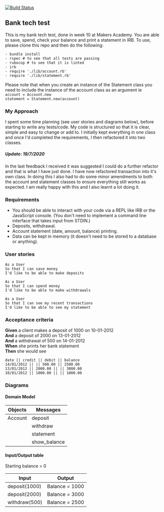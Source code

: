 [![Build Status](https://travis-ci.org/cmb84scd/bank_tech_test.svg?branch=master)](https://travis-ci.org/cmb84scd/bank_tech_test)

## Bank tech test
This is my bank tech test, done in week 10 at Makers Academy. You are able to save, spend, check your balance and print a statement in IRB. To use, please clone this repo and then do the following:
```
- bundle install
- rspec # to see that all tests are passing
- rubocop # to see that it is linted
- irb
- require './lib/account.rb'
- require './lib/statement.rb'
```
Please note that when you create an instance of the Statement class you need to include the instance of the account class as an argument ie<br>
`account = Account.new`<br>
`statement = Statement.new(account)`

### My Approach
I spent some time planning (see user stories and diagrams below), before starting to write any tests/code. My code is structured so that it is clear, simple and easy to change or add to. I initially kept everything in one class and once I'd completed the requirements, I then refactored it into two classes.

##### Update: 19/7/2020
In the last feedback I received it was suggested I could do a further refactor and that is what I have just done. I have now refactored transaction into it's own class. In doing this I also had to do some minor amendments to both the account and statement classes to ensure everything still works as expected. I am really happy with this and I also learnt a lot doing it.

### Requirements
- You should be able to interact with your code via a REPL like IRB or the JavaScript console. (You don't need to implement a command line interface that takes input from STDIN.)
- Deposits, withdrawal.
- Account statement (date, amount, balance) printing.
- Data can be kept in memory (it doesn't need to be stored to a database or anything).

### User stories
```
As a User
So that I can save money
I'd like to be able to make deposits
```
```
As a User
So that I can spend money
I'd like to be able to make withdrawals
```
```
As a User
So that I can see my recent transactions
I'd like to be able to see my statement
```

### Acceptance criteria
<strong>Given</strong> a client makes a deposit of 1000 on 10-01-2012<br>
<strong>And</strong> a deposit of 2000 on 13-01-2012<br>
<strong>And</strong> a withdrawal of 500 on 14-01-2012<br>
<strong>When</strong> she prints her bank statement<br>
<strong>Then</strong> she would see
```
date || credit || debit || balance
14/01/2012 || || 500.00 || 2500.00
13/01/2012 || 2000.00 || || 3000.00
10/01/2012 || 1000.00 || || 1000.00
```

### Diagrams
#### Domain Model
| Objects | Messages |
| --- | --- |
| Account | deposit |
| | withdraw |
| | statement |
| | show_balance |

#### Input/Output table
Starting balance = 0

| Input | Output |
| --- | --- |
| deposit(1000) | Balance = 1000 |
| deposit(2000) | Balance = 3000 |
| withdraw(500) | Balance = 2500 |

